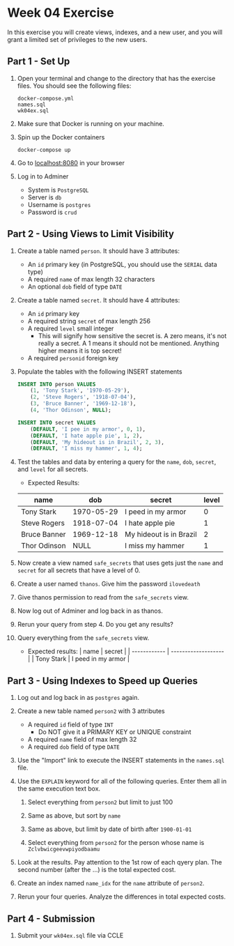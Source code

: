 # Week 04 Exercise

In this exercise you will create views, indexes, and a new user, and you will grant a limited set of privileges to the new users.

## Part 1 - Set Up

1. Open your terminal and change to the directory that has the exercise files. You should see the following files:

    ```
    docker-compose.yml
    names.sql
    wk04ex.sql
    ```

2. Make sure that Docker is running on your machine.

3. Spin up the Docker containers

    ```
    docker-compose up
    ```

4. Go to [localhost:8080](localhost:8080) in your browser

5. Log in to Adminer 
    - System is `PostgreSQL`
    - Server is `db`
    - Username is `postgres`
    - Password is `crud`

## Part 2 - Using Views to Limit Visibility

1. Create a table named `person`. It should have 3 attributes:
    - An `id` primary key (in PostgreSQL, you should use the `SERIAL` data type)
    - A required `name` of max length 32 characters
    - An optional `dob` field of type `DATE`
2. Create a table named `secret`. It should have 4 attributes:
    - An `id` primary key
    - A required string `secret` of max length 256
    - A required `level` small integer
        - This will signify how sensitive the secret is. A zero means, it's not really a secret. A 1 means it should not be mentioned. Anything higher means it is top secret!
    - A required `personid` foreign key
3. Populate the tables with the following INSERT statements

    ```sql
    INSERT INTO person VALUES
        (1, 'Tony Stark', '1970-05-29'),
        (2, 'Steve Rogers', '1918-07-04'),
        (3, 'Bruce Banner', '1969-12-18'),
        (4, 'Thor Odinson', NULL);

    INSERT INTO secret VALUES
        (DEFAULT, 'I pee in my armor', 0, 1),
        (DEFAULT, 'I hate apple pie', 1, 2),
        (DEFAULT, 'My hideout is in Brazil', 2, 3),
        (DEFAULT, 'I miss my hammer', 1, 4);
    ```

4. Test the tables and data by entering a query for the `name`, `dob`, `secret`, and `level` for all secrets.
    - Expected Results:
        
    | name         |  dob       | secret                  | level |
    | ------------ | ---------- | ----------------------- | ----- |
    | Tony Stark   | 1970-05-29 | I peed in my armor      | 0     |
    | Steve Rogers | 1918-07-04 | I hate apple pie        | 1     |
    | Bruce Banner | 1969-12-18 | My hideout is in Brazil | 2     |
    | Thor Odinson | NULL       | I miss my hammer        | 1     |


5. Now create a view named `safe_secrets` that uses gets just the `name` and `secret` for all secrets that have a level of 0.

6. Create a user named `thanos`. Give him the password `ilovedeath`

7. Give thanos permission to read from the `safe_secrets` view.

8. Now log out of Adminer and log back in as thanos.

9. Rerun your query from step 4. Do you get any results?

10. Query everything from the `safe_secrets` view.
    - Expected results:
    | name         | secret              |
    | ------------ | ------------------- |
    | Tony Stark   | I peed in my armor  |


## Part 3 - Using Indexes to Speed up Queries

1. Log out and log back in as `postgres` again.

2. Create a new table named `person2` with 3 attributes
    - A required `id` field of type `INT`
        - Do NOT give it a PRIMARY KEY or UNIQUE constraint
    - A required `name` field of max length 32
    - A required `dob` field of type `DATE`

3. Use the "Import" link to execute the INSERT statements in the `names.sql` file.

4. Use the `EXPLAIN` keyword for all of the following queries. Enter them all in the same execution text box.

    1. Select everything from `person2` but limit to just 100

    2. Same as above, but sort by `name`

    3. Same as above, but limit by date of birth after `1900-01-01`

    4. Select everything from `person2` for the person whose name is `Zclvbwicgeevwpiyodbaamu`

5. Look at the results. Pay attention to the 1st row of each qyery plan. The second number (after the ...) is the total expected cost.

6. Create an index named `name_idx` for the `name` attribute of `person2`.

7. Rerun your four queries. Analyze the differences in total expected costs.

## Part 4 - Submission

1. Submit your `wk04ex.sql` file via CCLE









